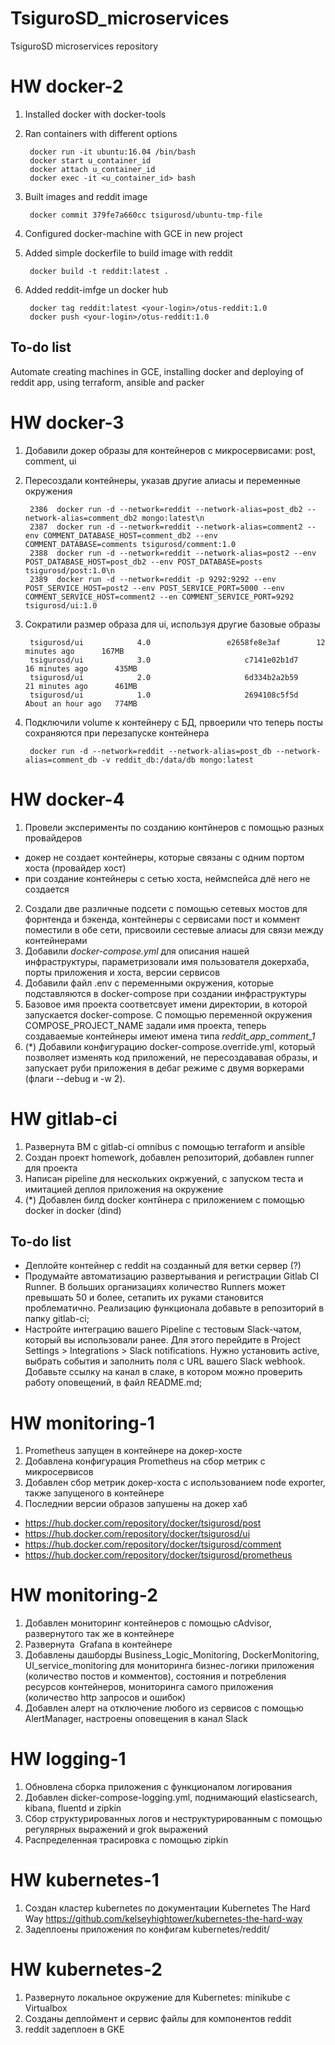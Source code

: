 # TsiguroSD_microservices
TsiguroSD microservices repository

# HW docker-2

1) Installed docker with docker-tools
2) Ran containers with different options  

        docker run -it ubuntu:16.04 /bin/bash
        docker start u_container_id
        docker attach u_container_id
        docker exec -it <u_container_id> bash

3) Built images and reddit image

        docker commit 379fe7a660cc tsigurosd/ubuntu-tmp-file

4) Configured docker-machine with GCE in new project  
5) Added simple dockerfile to build image with reddit

        docker build -t reddit:latest .
6) Added reddit-imfge un docker hub

        docker tag reddit:latest <your-login>/otus-reddit:1.0
        docker push <your-login>/otus-reddit:1.0

## To-do list

Automate creating machines in GCE, installing docker and deploying of reddit app, using terraform, ansible and packer

# HW docker-3

1) Добавили докер образы для контейнеров с микросервисами: post, comment, ui

2) Пересоздали контейнеры, указав другие алиасы и переменные окружения


        2386  docker run -d --network=reddit --network-alias=post_db2 --network-alias=comment_db2 mongo:latest\n
        2387  docker run -d --network=reddit --network-alias=comment2 --env COMMENT_DATABASE_HOST=comment_db2 --env COMMENT_DATABASE=comments tsigurosd/comment:1.0
        2388  docker run -d --network=reddit --network-alias=post2 --env POST_DATABASE_HOST=post_db2 --env POST_DATABASE=posts tsigurosd/post:1.0\n
        2389  docker run -d --network=reddit -p 9292:9292 --env POST_SERVICE_HOST=post2 --env POST_SERVICE_PORT=5000 --env COMMENT_SERVICE_HOST=comment2 --en COMMENT_SERVICE_PORT=9292 tsigurosd/ui:1.0

3) Сократили размер образа для ui, используя другие базовые образы

        tsigurosd/ui            4.0                 e2658fe8e3af        12 minutes ago      167MB
        tsigurosd/ui            3.0                     c7141e02b1d7        16 minutes ago      435MB
        tsigurosd/ui            2.0                     6d334b2a2b59        21 minutes ago      461MB
        tsigurosd/ui            1.0                     2694108c5f5d        About an hour ago   774MB

4) Подключили volume к контейнеру с БД, првоерили что теперь посты сохраняются при перезапуске контейнера  

        docker run -d --network=reddit --network-alias=post_db --network-alias=comment_db -v reddit_db:/data/db mongo:latest

# HW docker-4

1) Провели эксперименты по созданию контйнеров с помощью разных провайдеров  
  - докер не создает контейнеры, которые связаны с одним портом хоста (провайдер хост)
  - при создание контейнеры с сетью хоста, неймспейса длё него не создается
2) Создали две различные подсети с помощью сетевых мостов для форнтенда и бэкенда, контейнеры с сервисами пост и коммент поместили в обе сети, присвоили сестевые алиасы для связи между контейнерами
3) Добавили *docker-compose.yml* для описания нашей инфраструктуры, параметризовали имя пользователя докерхаба, порты приложения и хоста, версии сервисов
5) Добавили файл .env с переменными окружения, которые подставляются в docker-compose при создании инфраструктуры
6) Базовое имя проекта соответсвует имени директории, в которой запускается docker-compose. С помощью переменной окружения COMPOSE_PROJECT_NAME задали имя проекта, теперь создаваемые контейнеры имеют имена типа *reddit_app_comment_1*
7) (*) Добавили конфигурацию docker-compose.override.yml, который позволяет изменять код приложений, не пересоздававая образы, и запускает руби приложения в дебаг режиме с двумя воркерами (флаги --debug и -w 2).

# HW gitlab-ci

1) Развернута ВМ с gitlab-ci omnibus с помощью terraform и ansible
2) Создан проект homework, добавлен репозиторий, добавлен runner для проекта
3) Написан pipeline для нескольких окржуений, с запуском теста и имитацией деплоя приложения на окружение
4) (*) Добавлен билд docker контйнера с приложением с помощью docker in docker (dind)

## To-do list
- Деплойте контейнер с reddit на созданный для
ветки сервер (?)
- Продумайте автоматизацию развертывания и регистрации
Gitlab CI Runner. В больших организациях количество Runners
может превышать 50 и более, сетапить их руками становится
проблематично.
Реализацию функционала добавьте в репозиторий в папку
gitlab-ci;
- Настройте интеграцию вашего Pipeline с тестовым Slack-чатом,
который вы использовали ранее. Для этого перейдите в Project
Settings > Integrations > Slack notifications. Нужно установить
active, выбрать события и заполнить поля с URL вашего Slack
webhook.
Добавьте ссылку на канал в слаке, в котором можно проверить
работу оповещений, в файл README.md;

# HW monitoring-1

1) Prometheus запущен в контейнере на докер-хосте
2) Добавлена конфигурация Prometheus на сбор метрик с микросервисов
3) Добавлен сбор метрик докер-хоста с использованием node exporter, также запущеного в контейнере
4) Последнии версии образов запушены на докер хаб
 - https://hub.docker.com/repository/docker/tsigurosd/post
 - https://hub.docker.com/repository/docker/tsigurosd/ui
 - https://hub.docker.com/repository/docker/tsigurosd/comment
 - https://hub.docker.com/repository/docker/tsigurosd/prometheus

# HW monitoring-2

1) Добавлен мониторинг контейнеров с помощью cAdvisor, развернутого так же в контейнере
2) Развернута  Grafana в контейнере
3) Добавлены дашборды Business_Logic_Monitoring, DockerMonitoring, UI_service_monitoring для мониторинга бизнес-логики приложения (количество постов и комментов), состояния и потребления ресурсов контейнеров, мониторинга самого приложения (количество http запросов и ошибок)
4) Добавлен алерт на отключение любого из сервисов с помощью AlertManager, настроены оповещения в канал Slack

# HW logging-1

1) Обновлена сборка приложения с функционалом логирования
2) Добавлен dicker-compose-logging.yml, поднимающий elasticsearch, kibana, fluentd и zipkin
3) Сбор структурированных логов и неструктурированным с помощью регулярных выражений и grok выражений
4) Распределенная трасировка с помощью  zipkin

# HW kubernetes-1

1) Создан кластер kubernetes по документации Kubernetes The Hard Way https://github.com/kelseyhightower/kubernetes-the-hard-way
2) Задеплоены приложения по конфигам kubernetes/reddit/

# HW kubernetes-2

1) Развернуто локальное окружение для Kubernetes: minikube с Virtualbox
2) Созданы деплоймент и сервис файлы для компонентов reddit
3) reddit задеплоен в GKE
